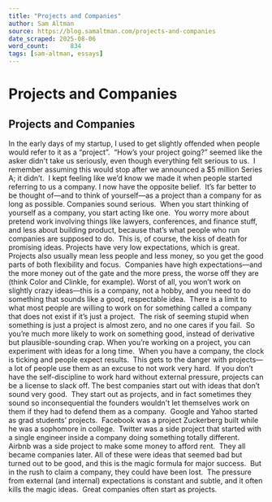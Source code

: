 ```yaml
---
title: "Projects and Companies"
author: Sam Altman
source: https://blog.samaltman.com/projects-and-companies
date_scraped: 2025-08-06
word_count:      834
tags: [sam-altman, essays]
---
```


# Projects and Companies

## Projects and Companies
In the early days of my startup, I used to get slightly offended when people would refer to it as a “project”.  “How’s your project going?” seemed like the asker didn't take us seriously, even though everything felt serious to us.  I remember assuming this would stop after we announced a $5 million Series A; it didn’t.  I kept feeling like we’d know we made it when people started referring to us a company.
I now have the opposite belief.  It’s far better to be thought of—and to think of yourself—as a project than a company for as long as possible.
Companies sound serious.  When you start thinking of yourself as a company, you start acting like one.  You worry more about pretend work involving things like lawyers, conferences, and finance stuff, and less about building product, because that’s what people who run companies are supposed to do.  This is, of course, the kiss of death for promising ideas.
Projects have very low expectations, which is great.  Projects also usually mean less people and less money, so you get the good parts of both flexibility and focus.  Companies have high expectations—and the more money out of the gate and the more press, the worse off they are (think Color and Clinkle, for example).
Worst of all, you won’t work on slightly crazy ideas—this is a company, not a hobby, and you need to do something that sounds like a good, respectable idea.  There is a limit to what most people are willing to work on for something called a company that does not exist if it’s just a project.  The risk of seeming stupid when something is just a project is almost zero, and no one cares if you fail.  So you’re much more likely to work on something good, instead of derivative but plausible-sounding crap.
When you’re working on a project, you can experiment with ideas for a long time.  When you have a company, the clock is ticking and people expect results.  This gets to the danger with projects—a lot of people use them as an excuse to not work very hard.  If you don’t have the self-discipline to work hard without external pressure, projects can be a license to slack off.
The best companies start out with ideas that don’t sound very good.  They start out as projects, and in fact sometimes they sound so inconsequential the founders wouldn't let themselves work on them if they had to defend them as a company.  Google and Yahoo started as grad students’ projects.  Facebook was a project Zuckerberg built while he was a sophomore in college.  Twitter was a side project that started with a single engineer inside a company doing something totally different.  Airbnb was a side project to make some money to afford rent.  They all became companies later.
All of these were ideas that seemed bad but turned out to be good, and this is the magic formula for major success.  But in the rush to claim a company, they could have been lost.  The pressure  from external (and internal) expectations is constant and subtle, and it often kills the magic ideas.  Great companies often start as projects.
